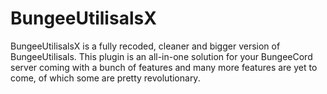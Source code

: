 # BungeeUtilisalsX

BungeeUtilisalsX is a fully recoded, cleaner and bigger version of BungeeUtilisals. This plugin is an all-in-one solution for your BungeeCord server coming with a bunch of features and many more features are yet to come, of which some are pretty revolutionary.